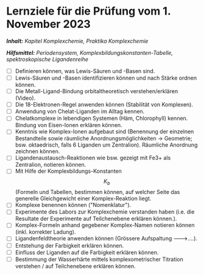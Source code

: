 # Lernziele für die Prüfung vom 1. November 2023

_**Inhalt:** Kapitel Komplexchemie, Praktika Komplexchemie_

_**Hilfsmittel:** Periodensystem, Komplexbildungskonstanten-Tabelle, spektroskopische Ligandenreihe_

* [ ] Definieren können, was Lewis-Säuren und -Basen sind.
* [ ] Lewis-Säuren und -Basen identifizieren können und nach Stärke ordnen können.
* [ ] Die Metall-Ligand-Bindung orbitaltheoretisch verstehen/erklären (Video).
* [ ] Die 18-Elektronen-Regel anwenden können (Stabilität von Komplexen).
* [ ] Anwendung von Chelat-Liganden im Alltag kennen.
* [ ] Chelatkomplexe in lebendigen Systemen (Häm, Chlorophyll) kennen. Bindung von Eisen-Ionen erklären können.
* [ ] Kenntnis wie Komplex-Ionen aufgebaut sind (Benennung der einzelnen Bestandteile sowie räumliche Anordnungsmöglichkeiten → Geometrie; bsw. oktaedrisch, falls 6 Liganden um Zentralion). Räumliche Anordnung zeichnen können.
* [ ] Ligandenaustausch-Reaktionen wie bsw. gezeigt mit Fe3+ als Zentralion, notieren können.&#x20;
* [ ] Mit Hilfe der Komplexbildungs-Konstanten $$K_b$$ (Formeln und Tabellen, bestimmen können, auf welcher Seite das generelle Gleichgewicht einer Komplex-Reaktion liegt.
* [ ] Komplexe benennen können ("Nomenklatur").
* [ ] Experimente des Labors zur Komplexchemie verstanden haben (i.e. die Resultate der Experimente auf Teilchenebene erklären können.).
* [ ] Komplex-Formeln anhand gegebener Komplex-Namen notieren können (inkl. korrekter Ladung).
* [ ] Ligandenfeldtheorie anwenden können (Grössere Aufspaltung --->....).
* [ ] Entstehung der Farbigkeit erklären können.
* [ ] Einfluss der Liganden auf die Farbigkeit erklären können.
* [ ] Bestimmung der Wasserhärte mittels komplexometrischer Titration verstehen / auf Teilchenebene erklären können.
